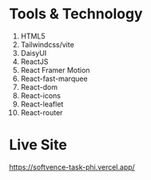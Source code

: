 # Tools & Technology
1. HTML5
2. Tailwindcss/vite
3. DaisyUI
4. ReactJS
5. React Framer Motion
6. React-fast-marquee
7. React-dom
8. React-icons
9. React-leaflet
10. React-router
# Live Site 
https://softvence-task-phi.vercel.app/
